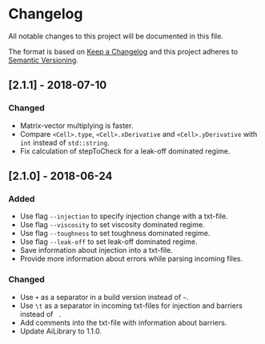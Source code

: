 # Changelog
All notable changes to this project will be documented in this file.

The format is based on [Keep a Changelog](http://keepachangelog.com/en/1.0.0/)
and this project adheres to [Semantic Versioning](http://semver.org/spec/v2.0.0.html).

## [2.1.1] - 2018-07-10
### Changed 
- Matrix-vector multiplying is faster.
- Compare `<Cell>.type`, `<Cell>.xDerivative` and `<Cell>.yDerivative` with `int` instead of `std::string`.
- Fix calculation of stepToCheck for a leak-off dominated regime.

## [2.1.0] - 2018-06-24
### Added
- Use flag `--injection` to specify injection change with a txt-file.
- Use flag `--viscosity` to set viscosity dominated regime.
- Use flag `--toughness` to set toughness dominated regime.
- Use flag `--leak-off` to set leak-off dominated regime.
- Save information about injection into a txt-file.
- Provide more information about errors while parsing incoming files.

### Changed
- Use `+` as a separator in a build version instead of `~`.
- Use `\t` as a separator in incoming txt-files for injection and barriers instead of ` `.
- Add comments into the txt-file with information about barriers.
- Update AiLibrary to 1.1.0.